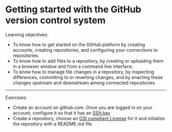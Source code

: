 Getting started with the GitHub version control system
======================================================

Learning objectives:

- To know how to get started on the GitHub platform by creating accounts, creating
  repositories, and configuring your connections to repositories.
- To know how to add files to a repository, by creating or uploading them in a browser
  window and from a command line interface.
- To know how to manage file changes in a repository, by inspecting differences, 
  committing to or reverting changes, and by enacting these changes upstream and 
  downstream among connected repositories.

---

Exercises:

- Create an account on github.com. Once you are logged in on your account, configure
  it so that it has an [SSH key](https://github.com/settings/keys)
- Create a repository, choose an [OSI compliant License](https://opensource.org/licenses)
  for it and initialize the repository with a README.md file
